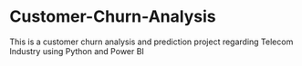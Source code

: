 # Customer-Churn-Analysis
This is a customer churn analysis and prediction project regarding Telecom Industry using Python and Power BI
